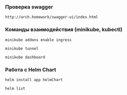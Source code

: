 ### Проверка swagger
````
http://arch.homework/swagger-ui/index.html
````

### Команды взаимодействия (minikube, kubectl)
````
minikube addons enable ingress

minikube tunnel

minikube dashboard
````

### Работа с Helm Chart
````
helm install app helmChart

helm list
````
